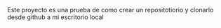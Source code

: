 Este proyecto es una prueba de como crear un repositotiorio y clonarlo desde github a mi escritorio local